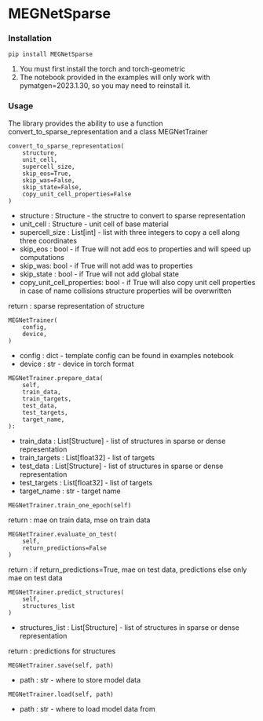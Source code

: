 # MEGNetSparse

### Installation

```
pip install MEGNetSparse
```

1) You must first install the torch and torch-geometric
2) The notebook provided in the examples will only work 
with pymatgen=2023.1.30, so you may need to reinstall it.

### Usage

The library provides the ability to use a function 
convert_to_sparse_representation and a class MEGNetTrainer

```
convert_to_sparse_representation(
    structure,
    unit_cell,
    supercell_size,
    skip_eos=True,
    skip_was=False,
    skip_state=False,
    copy_unit_cell_properties=False
)
```

- structure : Structure - the structre to convert to
sparse representation
- unit_cell : Structure - unit cell of base material
- supercell_size : List[int] - list with three integers to copy 
a cell along three coordinates
- skip_eos : bool - if True will not add eos to properties and will speed up 
computations
- skip_was: bool - if True will not add was to properties
- skip_state : bool - if True will not add global state
- copy_unit_cell_properties: bool - if True will also copy unit cell properties
in case of name collisions structure properties will be overwritten 

return : sparse representation of structure

```
MEGNetTrainer(
    config,
    device,
)
```

- config : dict - template config can be found in examples notebook
- device : str - device in torch format

```
MEGNetTrainer.prepare_data(
    self,
    train_data,
    train_targets,
    test_data,
    test_targets,
    target_name,
):
```

- train_data : List[Structure] - list of structures in 
sparse or dense representation
- train_targets : List[float32] - list of targets
- test_data : List[Structure] - list of structures in 
sparse or dense representation
- test_targets : List[float32] - list of targets
- target_name : str - target name

```
MEGNetTrainer.train_one_epoch(self)
```

return : mae on train data, mse on train data

```
MEGNetTrainer.evaluate_on_test(
    self, 
    return_predictions=False
)
```

return : if return_predictions=True, mae on test data, predictions else
 only mae on test data

```
MEGNetTrainer.predict_structures(
    self, 
    structures_list
)
```

- structures_list : List[Structure] - list of structures in 
sparse or dense representation

return : predictions for structures

```
MEGNetTrainer.save(self, path)
```

- path : str - where to store model data

```
MEGNetTrainer.load(self, path)
```

- path : str - where to load model data from
